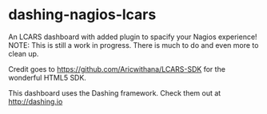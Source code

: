 # dashing-nagios-lcars
An LCARS dashboard with added plugin to spacify your Nagios experience! NOTE: This is still a work in progress. There is much to do and even more to clean up.

Credit goes to https://github.com/Aricwithana/LCARS-SDK for the wonderful HTML5 SDK.


This dashboard uses the Dashing framework. Check them out at http://dashing.io